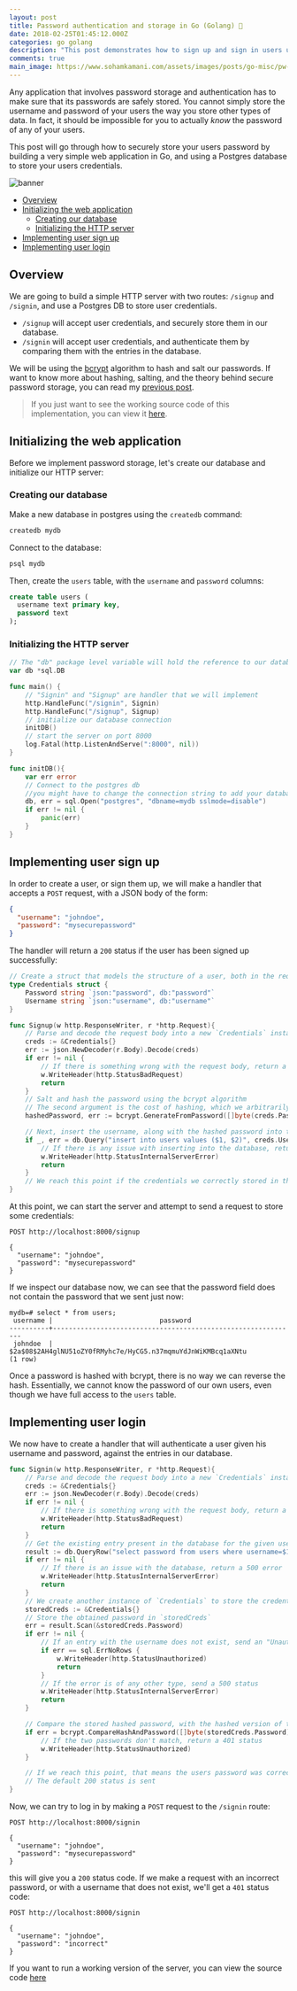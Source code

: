 ```yaml
---
layout: post
title: Password authentication and storage in Go (Golang) 🔑
date: 2018-02-25T01:45:12.000Z
categories: go golang
description: "This post demonstrates how to sign up and sign in users using password authentication in Go"
comments: true
main_image: https://www.sohamkamani.com/assets/images/posts/go-misc/pw-storage-logo.png
---
```


Any application that involves password storage and authentication has to make sure that its passwords are safely stored. You cannot simply store the username and password of your users the way you store other types of data. In fact, it should be impossible for you to actually _know_ the password of any of your users.

This post will go through how to securely store your users password by building a very simple web application in Go, and using a Postgres database to store your users credentials.
<!-- more -->

![banner](/assets/images/posts/go-misc/pw-storage-logo.png)

- [Overview](#overview)
- [Initializing the web application](#initializing-the-web-application)
  * [Creating our database](#creating-our-database)
  * [Initializing the HTTP server](#initializing-the-http-server)
- [Implementing user sign up](#implementing-user-sign-up)
- [Implementing user login](#implementing-user-login)


## Overview

We are going to build a simple HTTP server with two routes: `/signup` and `/signin`, and use a Postgres DB to store user credentials.

- `/signup` will accept user credentials, and securely store them in our database.
- `/signin` will accept user credentials, and authenticate them by comparing them with the entries in the database.

We will be using the [bcrypt](https://godoc.org/golang.org/x/crypto/bcrypt) algorithm to hash and salt our passwords. If want to know more about hashing, salting, and the theory behind secure password storage, you can read my [previous post](/blog/2017/01/01/web-security-password-storage/).

>If you just want to see the working source code of this implementation, you can view it [here](https://github.com/sohamkamani/go-password-auth-example).

## Initializing the web application

Before we implement password storage, let's create our database and initialize our HTTP server:

### Creating our database

Make a new database in postgres using the `createdb` command:

```sh
createdb mydb
```

Connect to the database:

```sh
psql mydb
```

Then, create the `users` table, with the `username` and `password` columns:

```sql
create table users (
  username text primary key,
  password text
);
```

### Initializing the HTTP server

```go
// The "db" package level variable will hold the reference to our database instance
var db *sql.DB

func main() {
	// "Signin" and "Signup" are handler that we will implement
	http.HandleFunc("/signin", Signin)
	http.HandleFunc("/signup", Signup)
	// initialize our database connection
	initDB()
	// start the server on port 8000
	log.Fatal(http.ListenAndServe(":8000", nil))
}

func initDB(){
	var err error
	// Connect to the postgres db
	//you might have to change the connection string to add your database credentials
	db, err = sql.Open("postgres", "dbname=mydb sslmode=disable")
	if err != nil {
		panic(err)
	}
}
```

## Implementing user sign up

In order to create a user, or sign them up, we will make a handler that accepts a `POST` request, with a JSON body of the form:

```json
{
  "username": "johndoe",
  "password": "mysecurepassword"
}
```

The handler will return a `200` status if the user has been signed up successfully:

```go
// Create a struct that models the structure of a user, both in the request body, and in the DB
type Credentials struct {
	Password string `json:"password", db:"password"`
	Username string `json:"username", db:"username"`
}

func Signup(w http.ResponseWriter, r *http.Request){
	// Parse and decode the request body into a new `Credentials` instance
	creds := &Credentials{}
	err := json.NewDecoder(r.Body).Decode(creds)
	if err != nil {
		// If there is something wrong with the request body, return a 400 status
		w.WriteHeader(http.StatusBadRequest)
		return 
	}
	// Salt and hash the password using the bcrypt algorithm
	// The second argument is the cost of hashing, which we arbitrarily set as 8 (this value can be more or less, depending on the computing power you wish to utilize)
	hashedPassword, err := bcrypt.GenerateFromPassword([]byte(creds.Password), 8)

	// Next, insert the username, along with the hashed password into the database
	if _, err = db.Query("insert into users values ($1, $2)", creds.Username, string(hashedPassword)); err != nil {
		// If there is any issue with inserting into the database, return a 500 error
		w.WriteHeader(http.StatusInternalServerError)
		return
	}
	// We reach this point if the credentials we correctly stored in the database, and the default status of 200 is sent back
}
```

At this point, we can start the server and attempt to send a request to store some credentials:

```
POST http://localhost:8000/signup

{
  "username": "johndoe",
  "password": "mysecurepassword"
}
```

If we inspect our database now, we can see that the password field does not contain the password that we sent just now:

```
mydb=# select * from users;
 username |                           password
----------+--------------------------------------------------------------
 johndoe  | $2a$08$2AH4glNU51oZY0fRMyhc7e/HyCG5.n37mqmuYdJnWiKMBcq1aXNtu
(1 row)
```

Once a password is hashed with bcrypt, there is no way we can reverse the hash. Essentially, we cannot know the password of our own users, even though we have full access to the `users` table.

## Implementing user login

We now have to create a handler that will authenticate a user given his username and password, against the entries in our database.

```go
func Signin(w http.ResponseWriter, r *http.Request){
	// Parse and decode the request body into a new `Credentials` instance	
	creds := &Credentials{}
	err := json.NewDecoder(r.Body).Decode(creds)
	if err != nil {
		// If there is something wrong with the request body, return a 400 status		
		w.WriteHeader(http.StatusBadRequest)
		return 
	}
	// Get the existing entry present in the database for the given username
	result := db.QueryRow("select password from users where username=$1", creds.Username)
	if err != nil {
		// If there is an issue with the database, return a 500 error
		w.WriteHeader(http.StatusInternalServerError)
		return
	}
	// We create another instance of `Credentials` to store the credentials we get from the database
	storedCreds := &Credentials{}
	// Store the obtained password in `storedCreds`
	err = result.Scan(&storedCreds.Password)
	if err != nil {
		// If an entry with the username does not exist, send an "Unauthorized"(401) status
		if err == sql.ErrNoRows {
			w.WriteHeader(http.StatusUnauthorized)
			return
		}
		// If the error is of any other type, send a 500 status
		w.WriteHeader(http.StatusInternalServerError)
		return
	}

	// Compare the stored hashed password, with the hashed version of the password that was received
	if err = bcrypt.CompareHashAndPassword([]byte(storedCreds.Password), []byte(creds.Password)); err != nil {
		// If the two passwords don't match, return a 401 status
		w.WriteHeader(http.StatusUnauthorized)
	}

	// If we reach this point, that means the users password was correct, and that they are authorized
	// The default 200 status is sent
}
```

Now, we can try to log in by making a `POST` request to the `/signin` route:

```
POST http://localhost:8000/signin

{
  "username": "johndoe",
  "password": "mysecurepassword"
}
```

this will give you a `200` status code. If we make a request with an incorrect password, or with a username that does not exist, we'll get a `401` status code:

```
POST http://localhost:8000/signin

{
  "username": "johndoe",
  "password": "incorrect"
}
```

If you want to run a working version of the server, you can view the source code [here](https://github.com/sohamkamani/go-password-auth-example)
